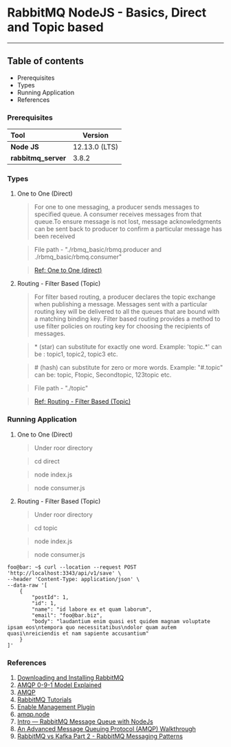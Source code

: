 # RabbitMQ NodeJS - Basics, Direct and Topic based

---

## Table of contents
- Prerequisites
- Types
- Running Application
- References

### Prerequisites

| Tool | Version |
| :--- | ------- |
| **Node JS** | 12.13.0 (LTS) |
| **rabbitmq_server** | 3.8.2 |

### Types

1. One to One (Direct)

    > For one to one messaging, a producer sends messages to specified queue. A consumer receives messages from that queue.To ensure message is not lost, message acknowledgments can be sent back to producer to confirm a particular message has been received

    > File path - "./rbmq_basic/rbmq.producer and ./rbmq_basic/rbmq.consumer"

    > [Ref: One to One (direct)](https://robomq.readthedocs.io/en/latest/one-one/)

2. Routing - Filter Based (Topic)

    > For filter based routing, a producer declares the topic exchange when publishing a message. Messages sent with a particular routing key will be delivered to all the queues that are bound with a matching binding key. Filter based routing provides a method to use filter policies on routing key for choosing the recipients of messages.

    > <span>&ast;</span> (star) can substitute for exactly one word.
    > Example: 'topic.*' can be : topic1, topic2, topic3 etc.

    > <span>#</span> (hash) can substitute for zero or more words.
    > Example: "#.topic" can be: topic, Ftopic, Secondtopic, 123topic etc.

    > File path - "./topic"

    > [Ref: Routing - Filter Based (Topic)](https://robomq.readthedocs.io/en/latest/topic/)

### Running Application

1. One to One (Direct)

    > Under roor directory

    > cd direct

    > node index.js

    > node consumer.js

2. Routing - Filter Based (Topic)

    > Under roor directory

    > cd topic

    > node index.js

    > node consumer.js

```console
foo@bar: ~$ curl --location --request POST 'http://localhost:3343/api/v1/save' \
--header 'Content-Type: application/json' \
--data-raw '[
    {
        "postId": 1,
        "id": 1,
        "name": "id labore ex et quam laborum",
        "email": "foo@bar.biz",
        "body": "laudantium enim quasi est quidem magnam voluptate ipsam eos\ntempora quo necessitatibus\ndolor quam autem quasi\nreiciendis et nam sapiente accusantium"
    }
]'
```

### References

1. [Downloading and Installing RabbitMQ](https://www.rabbitmq.com/download.html)
2. [AMQP 0-9-1 Model Explained](https://www.rabbitmq.com/tutorials/amqp-concepts.html)
3. [AMQP](https://robomq.readthedocs.io/en/latest/AMQP/)
4. [RabbitMQ Tutorials](https://www.rabbitmq.com/getstarted.html)
5. [Enable Management Plugin](https://www.rabbitmq.com/management.html#getting-started)
6. [amqp.node](https://github.com/squaremo/amqp.node)
7. [Intro — RabbitMQ Message Queue with NodeJs](https://medium.com/@deshan.m/intro-rabbitmq-message-queue-with-nodejs-b9fa9411c9a8)
8. [An Advanced Message Queuing Protocol (AMQP) Walkthrough](https://www.digitalocean.com/community/tutorials/an-advanced-message-queuing-protocol-amqp-walkthrough)
9. [RabbitMQ vs Kafka Part 2 - RabbitMQ Messaging Patterns](https://jack-vanlightly.com/blog/2017/12/5/rabbitmq-vs-kafka-part-2-rabbitmq-messaging-patterns-and-topologies)